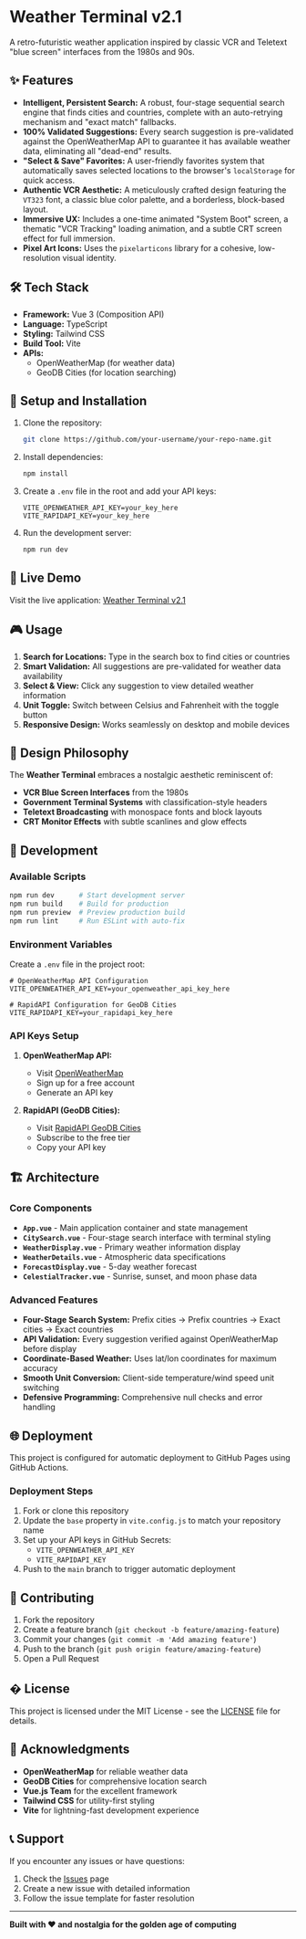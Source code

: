 # Weather Terminal v2.1

A retro-futuristic weather application inspired by classic VCR and Teletext "blue screen" interfaces from the 1980s and 90s.

## ✨ Features

* **Intelligent, Persistent Search:** A robust, four-stage sequential search engine that finds cities and countries, complete with an auto-retrying mechanism and "exact match" fallbacks.
* **100% Validated Suggestions:** Every search suggestion is pre-validated against the OpenWeatherMap API to guarantee it has available weather data, eliminating all "dead-end" results.
* **"Select & Save" Favorites:** A user-friendly favorites system that automatically saves selected locations to the browser's `localStorage` for quick access.
* **Authentic VCR Aesthetic:** A meticulously crafted design featuring the `VT323` font, a classic blue color palette, and a borderless, block-based layout.
* **Immersive UX:** Includes a one-time animated "System Boot" screen, a thematic "VCR Tracking" loading animation, and a subtle CRT screen effect for full immersion.
* **Pixel Art Icons:** Uses the `pixelarticons` library for a cohesive, low-resolution visual identity.

## 🛠️ Tech Stack

* **Framework:** Vue 3 (Composition API)
* **Language:** TypeScript
* **Styling:** Tailwind CSS
* **Build Tool:** Vite
* **APIs:**
    * OpenWeatherMap (for weather data)
    * GeoDB Cities (for location searching)

## 🚀 Setup and Installation

1.  Clone the repository:
    ```bash
    git clone https://github.com/your-username/your-repo-name.git
    ```
2.  Install dependencies:
    ```bash
    npm install
    ```
3.  Create a `.env` file in the root and add your API keys:
    ```
    VITE_OPENWEATHER_API_KEY=your_key_here
    VITE_RAPIDAPI_KEY=your_key_here
    ```
4.  Run the development server:
    ```bash
    npm run dev
    ```

## 📱 Live Demo

Visit the live application: [Weather Terminal v2.1](https://your-username.github.io/your-repo-name/)

## 🎮 Usage

1. **Search for Locations:** Type in the search box to find cities or countries
2. **Smart Validation:** All suggestions are pre-validated for weather data availability
3. **Select & View:** Click any suggestion to view detailed weather information
4. **Unit Toggle:** Switch between Celsius and Fahrenheit with the toggle button
5. **Responsive Design:** Works seamlessly on desktop and mobile devices

## 🎨 Design Philosophy

The **Weather Terminal** embraces a nostalgic aesthetic reminiscent of:
- **VCR Blue Screen Interfaces** from the 1980s
- **Government Terminal Systems** with classification-style headers
- **Teletext Broadcasting** with monospace fonts and block layouts
- **CRT Monitor Effects** with subtle scanlines and glow effects

## 🔧 Development

### Available Scripts

```bash
npm run dev      # Start development server
npm run build    # Build for production
npm run preview  # Preview production build
npm run lint     # Run ESLint with auto-fix
```

### Environment Variables

Create a `.env` file in the project root:

```env
# OpenWeatherMap API Configuration
VITE_OPENWEATHER_API_KEY=your_openweather_api_key_here

# RapidAPI Configuration for GeoDB Cities
VITE_RAPIDAPI_KEY=your_rapidapi_key_here
```

### API Keys Setup

1. **OpenWeatherMap API:** 
   - Visit [OpenWeatherMap](https://openweathermap.org/api)
   - Sign up for a free account
   - Generate an API key

2. **RapidAPI (GeoDB Cities):**
   - Visit [RapidAPI GeoDB Cities](https://rapidapi.com/wirefreethought/api/geodb-cities)
   - Subscribe to the free tier
   - Copy your API key

## 🏗️ Architecture

### Core Components

- **`App.vue`** - Main application container and state management
- **`CitySearch.vue`** - Four-stage search interface with terminal styling
- **`WeatherDisplay.vue`** - Primary weather information display
- **`WeatherDetails.vue`** - Atmospheric data specifications
- **`ForecastDisplay.vue`** - 5-day weather forecast
- **`CelestialTracker.vue`** - Sunrise, sunset, and moon phase data

### Advanced Features

- **Four-Stage Search System:** Prefix cities → Prefix countries → Exact cities → Exact countries
- **API Validation:** Every suggestion verified against OpenWeatherMap before display
- **Coordinate-Based Weather:** Uses lat/lon coordinates for maximum accuracy
- **Smooth Unit Conversion:** Client-side temperature/wind speed unit switching
- **Defensive Programming:** Comprehensive null checks and error handling

## 🌐 Deployment

This project is configured for automatic deployment to GitHub Pages using GitHub Actions.

### Deployment Steps

1. Fork or clone this repository
2. Update the `base` property in `vite.config.js` to match your repository name
3. Set up your API keys in GitHub Secrets:
   - `VITE_OPENWEATHER_API_KEY`
   - `VITE_RAPIDAPI_KEY`
4. Push to the `main` branch to trigger automatic deployment

## 🤝 Contributing

1. Fork the repository
2. Create a feature branch (`git checkout -b feature/amazing-feature`)
3. Commit your changes (`git commit -m 'Add amazing feature'`)
4. Push to the branch (`git push origin feature/amazing-feature`)
5. Open a Pull Request

## � License

This project is licensed under the MIT License - see the [LICENSE](LICENSE) file for details.

## 🎯 Acknowledgments

- **OpenWeatherMap** for reliable weather data
- **GeoDB Cities** for comprehensive location search
- **Vue.js Team** for the excellent framework
- **Tailwind CSS** for utility-first styling
- **Vite** for lightning-fast development experience

## 📞 Support

If you encounter any issues or have questions:

1. Check the [Issues](https://github.com/your-username/your-repo-name/issues) page
2. Create a new issue with detailed information
3. Follow the issue template for faster resolution

---

**Built with ❤️ and nostalgia for the golden age of computing**
